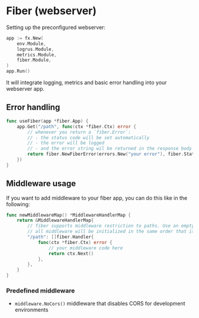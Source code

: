 # Fiber (webserver)

Setting up the preconfigured webserver:

```go
app := fx.New(
	env.Module,
	logrus.Module,
	metrics.Module,
	fiber.Module,
)
app.Run()
```

It will integrate logging, metrics and basic error handling into your webserver app.

## Error handling

```go
func useFiber(app *fiber.App) {
	app.Get("/path", func(ctx *fiber.Ctx) error {
		// whenever you return a `fiber.Error`:
		// - the status code will be set automatically
		// - the error will be logged
		// - and the error string wil be returned in the response body
		return fiber.NewFiberError(errors.New("your error"), fiber.StatusBadRequest)
	})
}
```

## Middleware usage

If you want to add middleware to your fiber app, you can do this like in the following:

```go
func newMiddlewareMap() *MiddlewareHandlerMap {
	return &MiddlewareHandlerMap{
		// fiber supports middleware restriction to paths. Use an empty string for global middleware.
		// all middleware will be initialized in the same order that it is defined.
		"/path": []fiber.Handler{
			func(ctx *fiber.Ctx) error {
				// your middleware code here
				return ctx.Next()
			},
		},
	}
}
```

### Predefined middleware

- `middleware.NoCors()` middleware that disables CORS for development environments
